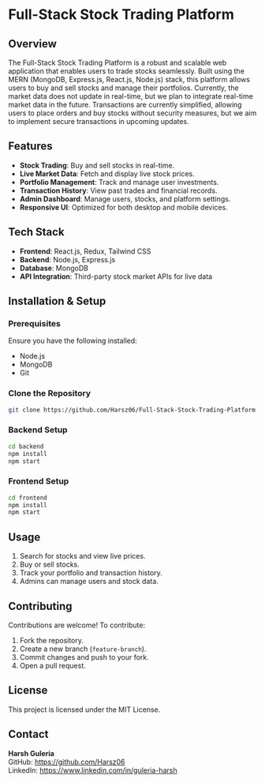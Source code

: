 # Full-Stack Stock Trading Platform

## Overview
The Full-Stack Stock Trading Platform is a robust and scalable web application that enables users to trade stocks seamlessly. Built using the MERN (MongoDB, Express.js, React.js, Node.js) stack, this platform allows users to buy and sell stocks and manage their portfolios. Currently, the market data does not update in real-time, but we plan to integrate real-time market data in the future. Transactions are currently simplified, allowing users to place orders and buy stocks without security measures, but we aim to implement secure transactions in upcoming updates.

## Features
- **Stock Trading**: Buy and sell stocks in real-time.
- **Live Market Data**: Fetch and display live stock prices.
- **Portfolio Management**: Track and manage user investments.
- **Transaction History**: View past trades and financial records.
- **Admin Dashboard**: Manage users, stocks, and platform settings.
- **Responsive UI**: Optimized for both desktop and mobile devices.

## Tech Stack
- **Frontend**: React.js, Redux, Tailwind CSS
- **Backend**: Node.js, Express.js
- **Database**: MongoDB
- **API Integration**: Third-party stock market APIs for live data

## Installation & Setup
### Prerequisites
Ensure you have the following installed:
- Node.js
- MongoDB
- Git

### Clone the Repository
```bash
git clone https://github.com/Harsz06/Full-Stack-Stock-Trading-Platform.git
```

### Backend Setup
```bash
cd backend
npm install
npm start
```

### Frontend Setup
```bash
cd frontend
npm install
npm start
```

## Usage
1. Search for stocks and view live prices.
2. Buy or sell stocks.
3. Track your portfolio and transaction history.
4. Admins can manage users and stock data.

## Contributing
Contributions are welcome! To contribute:
1. Fork the repository.
2. Create a new branch (`feature-branch`).
3. Commit changes and push to your fork.
4. Open a pull request.

## License
This project is licensed under the MIT License.

## Contact
**Harsh Guleria**  
GitHub: https://github.com/Harsz06   
LinkedIn: https://www.linkedin.com/in/guleria-harsh

